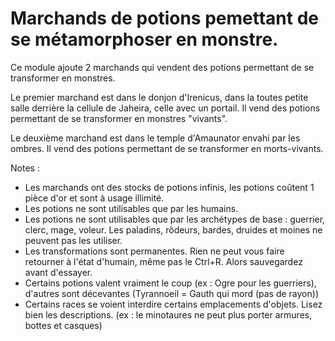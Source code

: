# Marchands de potions pemettant de se métamorphoser en monstre.

Ce module ajoute 2 marchands qui vendent des potions permettant de se transformer en monstres.

Le premier marchand est dans le donjon d'Irenicus, dans la toutes petite salle derrière la cellule de Jaheira, celle avec un portail. Il vend des potions permettant de se transformer en monstres "vivants".

Le deuxième marchand est dans le temple d'Amaunator envahi par les ombres. Il vend des potions permettant de se transformer en morts-vivants.

Notes :
- Les marchands ont des stocks de potions infinis, les potions coûtent 1 pièce d'or et sont à usage illimité.
- Les potions ne sont utilisables que par les humains.
- Les potions ne sont utilisables que par les archétypes de base : guerrier, clerc, mage, voleur. Les paladins, rôdeurs, bardes, druides et moines ne peuvent pas les utiliser.
- Les transformations sont permanentes. Rien ne peut vous faire retourner à l'état d'humain, même pas le Ctrl+R. Alors sauvegardez avant d'essayer.
- Certains potions valent vraiment le coup (ex : Ogre pour les guerriers), d'autres sont décevantes (Tyrannoeil = Gauth qui mord (pas de rayon))
- Certains races se voient interdire certains emplacements d'objets. Lisez bien les descriptions. (ex : le minotaures ne peut plus porter armures, bottes et casques)
